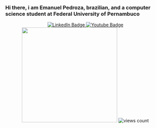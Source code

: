 ### Hi there, i am Emanuel Pedroza, brazilian, and a computer science student at Federal University of Pernambuco
<div id="badges" align="center">
  <a href="www.linkedin.com/in/emanuel-pedroza">
    <img src="https://img.shields.io/badge/LinkedIn-blue?style=for-the-badge&logo=linkedin&logoColor=white" alt="LinkedIn Badge"/>
  </a>
  <a href="https://www.youtube.com/channel/UCq5uFHwWjE3tyWRorFXpNkQ">
    <img src="https://img.shields.io/badge/YouTube-red?style=for-the-badge&logo=youtube&logoColor=white" alt="Youtube Badge"/>
  </a>
  </div>
  <div id="gif" align="center">
  <img src="https://media.giphy.com/media/3oKIPnAiaMCws8nOsE/giphy.gif" width="300"/>
  
  <img src="https://komarev.com/ghpvc/?username=your-github-username&style=flat-square&color=orange" alt="views count"/>
  
  </div>
<!--
**pdrzxzz/pdrzxzz** is a ✨ _special_ ✨ repository because its `README.md` (this file) appears on your GitHub profile.

Here are some ideas to get you started:

- 🔭 I’m currently working on ...
- 🌱 I’m currently learning ...
- 👯 I’m looking to collaborate on ...
- 🤔 I’m looking for help with ...
- 💬 Ask me about ...
- 📫 How to reach me: ...
- 😄 Pronouns: ...
- ⚡ Fun fact: ...
-->
